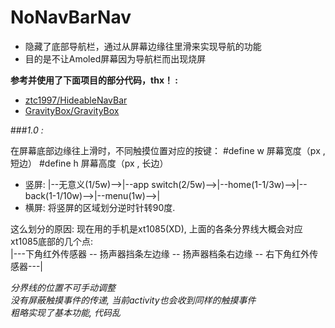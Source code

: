 #  NoNavBarNav
  

 - 隐藏了底部导航栏，通过从屏幕边缘往里滑来实现导航的功能
 - 目的是不让Amoled屏幕因为导航栏而出现烧屏
 
**参考并使用了下面项目的部分代码，thx！ :**
-	[ztc1997/HideableNavBar](https://github.com/ztc1997/HideableNavBar)
-	[GravityBox/GravityBox](https://github.com/GravityBox/GravityBox)

###*1.0 :*
	
   在屏幕底部边缘往上滑时，不同触摸位置对应的按键：
   \#define w 屏幕宽度（px , 短边）
   \#define h 屏幕高度（px , 长边）
   - 竖屏:
   |--无意义(1/5w)-->|--app switch(2/5w)-->|--home(1-1/3w)-->|--back(1-1/10w)-->|--menu(1w)-->|
   - 横屏:
  将竖屏的区域划分逆时针转90度.
  
  这么划分的原因: 现在用的手机是xt1085(XD), 上面的各条分界线大概会对应xt1085底部的几个点: <br/>
|---下角红外传感器 -- 扬声器挡条左边缘 -- 扬声器档条右边缘 -- 右下角红外传感器---|

*分界线的位置不可手动调整*<br/>
*没有屏蔽触摸事件的传递, 当前activity也会收到同样的触摸事件*<br/>
*粗略实现了基本功能, 代码乱*<br/>
